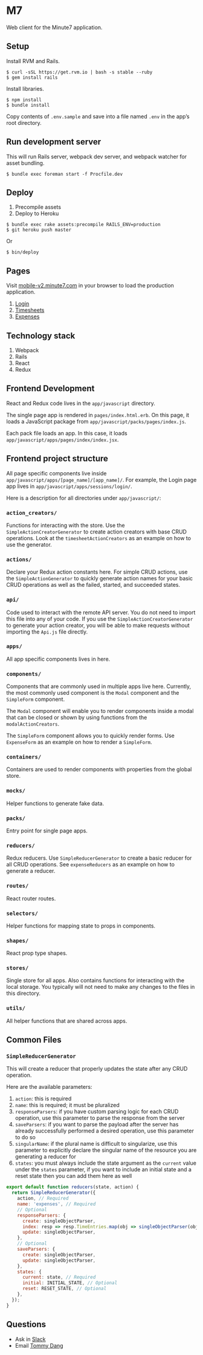 # M7
Web client for the Minute7 application.

## Setup
Install RVM and Rails.
```
$ curl -sSL https://get.rvm.io | bash -s stable --ruby
$ gem install rails
```

Install libraries.
```
$ npm install
$ bundle install
```
Copy contents of `.env.sample` and save into a file named `.env` in the app’s root directory.

## Run development server
This will run Rails server, webpack dev server, and webpack watcher for asset bundling.

```
$ bundle exec foreman start -f Procfile.dev
```

## Deploy
1. Precompile assets
1. Deploy to Heroku

```
$ bundle exec rake assets:precompile RAILS_ENV=production
$ git heroku push master
```

Or
```
$ bin/deploy
```

## Pages
Visit [mobile-v2.minute7.com](http://mobile-v2.minute7.com) in your browser to load the production
application.

1. [Login](http://mobile-v2.minute7.com/login)
1. [Timesheets](http://mobile-v2.minute7.com/timesheets)
1. [Expenses](http://mobile-v2.minute7.com/expenses)

## Technology stack
1. Webpack
1. Rails
1. React
1. Redux

## Frontend Development
React and Redux code lives in the `app/javascript` directory.

The single page app is rendered in `pages/index.html.erb`. On this page, it loads a JavaScript
package from `app/javascript/packs/pages/index.js`.

Each pack file loads an app. In this case, it loads `app/javascript/apps/pages/index/index.jsx`.

## Frontend project structure
All page specific components live inside `app/javascript/apps/[page_name]/[app_name]/`.
For example, the Login page app lives in `app/javascript/apps/sessions/login/`.

Here is a description for all directories under `app/javascript/`:

### `action_creators/`
Functions for interacting with the store.
Use the `SimpleActionCreatorGenerator` to create action creators with base CRUD operations.
Look at the `timesheetActionCreators` as an example on how to use the generator.

### `actions/`
Declare your Redux action constants here.
For simple CRUD actions, use the `SimpleActionGenerator` to quickly generate action names for
your basic CRUD operations as well as the failed, started, and succeeded states.

### `api/`
Code used to interact with the remote API server. You do not need to import this file into any
of your code. If you use the `SimpleActionCreatorGenerator` to generate your action creator,
you will be able to make requests without importing the `Api.js` file directly.

### `apps/`
All app specific components lives in here.

### `components/`
Components that are commonly used in multiple apps live here. Currently, the most commonly used
component is the `Modal` component and the `SimpleForm` component.

The `Modal` component will enable you to render components inside a modal that can be closed or
shown by using functions from the `modalActionCreators`.

The `SimpleForm` component allows you to quickly render forms. Use `ExpenseForm` as an example on
how to render a `SimpleForm`.

### `containers/`
Containers are used to render components with properties from the global store.

### `mocks/`
Helper functions to generate fake data.

### `packs/`
Entry point for single page apps.

### `reducers/`
Redux reducers. Use `SimpleReducerGenerator` to create a basic reducer for all CRUD operations.
See `expenseReducers` as an example on how to generate a reducer.

### `routes/`
React router routes.

### `selectors/`
Helper functions for mapping state to props in components.

### `shapes/`
React prop type shapes.

### `stores/`
Single store for all apps. Also contains functions for interacting with the local storage.
You typically will not need to make any changes to the files in this directory.

### `utils/`
All helper functions that are shared across apps.

## Common Files
### `SimpleReducerGenerator`
This will create a reducer that properly updates the state after any CRUD operation.

Here are the available parameters:
1. `action`: this is required
1. `name`: this is required; it must be pluralized
1. `responseParsers`: if you have custom parsing logic for each CRUD operation, use this parameter
to parse the response from the server
1. `saveParsers`: if you want to parse the payload after the server has already successfully
performed a desired operation, use this parameter to do so
1. `singularName`: if the plural name is difficult to singularize, use this parameter
to explicitly declare the singular name of the resource you are generating a reducer for
1. `states`: you must always include the state argument as the `current` value under the
`states` parameter, if you want to include an initial state and a reset state then you can
add them here as well

```javascript
export default function reducers(state, action) {
  return SimpleReducerGenerator({
    action, // Required
    name: 'expenses', // Required
    // Optional
    responseParsers: {
      create: singleObjectParser,
      index: resp => resp.TimeEntries.map(obj => singleObjectParser(obj)),
      update: singleObjectParser,
    },
    // Optional
    saveParsers: {
      create: singleObjectParser,
      update: singleObjectParser,
    },
    states: {
      current: state, // Required
      initial: INITIAL_STATE, // Optional
      reset: RESET_STATE, // Optional
    },
  });
}
```

## Questions
- Ask in [Slack](https://arcaio.slack.com)
- Email [Tommy Dang](mailto:tommydangerouss@gmail.com)
